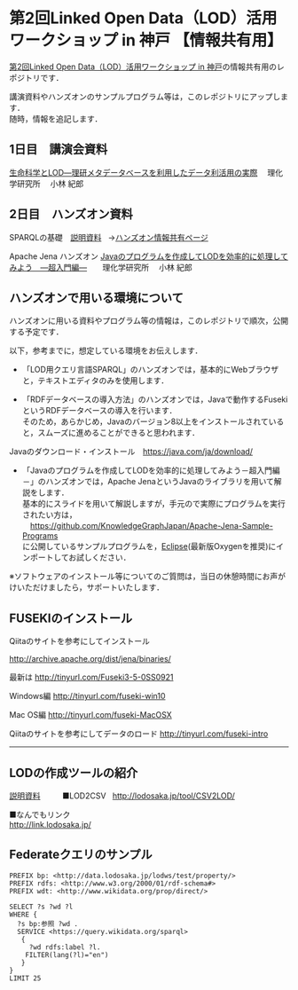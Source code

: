 # 第2回Linked Open Data（LOD）活用ワークショップ in 神戸 【情報共有用】
[第2回Linked Open Data（LOD）活用ワークショップ in 神戸](http://lod-ws2.peatix.com)の情報共有用のレポジトリです．

講演資料やハンズオンのサンプルプログラム等は，このレポジトリにアップします．  
随時，情報を追記します．


## 1日目　講演会資料

[生命科学とLOD―理研メタデータベースを利用したデータ利活用の実際](https://github.com/KnowledgeGraphJapan/LODws2nd/blob/master/RIKENMetaDatabase_2.pdf) 　理化学研究所 　小林 紀郎



## 2日目　ハンズオン資料

SPARQLの基礎　[説明資料](https://github.com/KnowledgeGraphJapan/LODws2nd/blob/master/LOD-WS-kobe-SPARQL-v1.pdf)  
→[ハンズオン情報共有ページ](https://github.com/KnowledgeGraphJapan/LODws2nd/wiki/%E3%83%8F%E3%83%B3%E3%82%BA%E3%82%AA%E3%83%B3%E3%82%BB%E3%83%83%E3%82%B7%E3%83%A7%E3%83%B3-LOD%E7%94%A8%E6%A4%9C%E7%B4%A2%E8%A8%80%E8%AA%9ESPARQL%E3%81%AE%E5%9F%BA%E7%A4%8E)


Apache Jena ハンズオン
[Javaのプログラムを作成してLODを効率的に処理してみよう　―超入門編―](https://github.com/KnowledgeGraphJapan/LODws2nd/blob/master/ApacheJena%E3%83%8F%E3%83%B3%E3%82%BA%E3%82%AA%E3%83%B3.pdf)　　理化学研究所 　小林 紀郎

## ハンズオンで用いる環境について
ハンズオンに用いる資料やプログラム等の情報は，このレポジトリで順次，公開する予定です．

以下，参考までに，想定している環境をお伝えします．

- 「LOD用クエリ言語SPARQL」のハンズオンでは，基本的にWebブラウザと，テキストエディタのみを使用します．

- 「RDFデータベースの導入方法」のハンズオンでは，Javaで動作するFusekiというRDFデータベースの導入を行います．  
そのため，あらかじめ，Javaのバージョン8以上をインストールされていると，スムーズに進めることができると思われます．

Javaのダウンロード・インストール　https://java.com/ja/download/


- 「Javaのプログラムを作成してLODを効率的に処理してみよう－超入門編－」のハンズオンでは，Apache JenaというJavaのライブラリを用いて解説をします．  
基本的にスライドを用いて解説しますが，手元ので実際にプログラムを実行されたい方は，  
　https://github.com/KnowledgeGraphJapan/Apache-Jena-Sample-Programs  
に公開しているサンプルプログラムを，[Eclipse](https://eclipse.org/)(最新版Oxygenを推奨)にインポートしてお試しください．
  
※ソフトウェアのインストール等についてのご質問は，当日の休憩時間にお声がけいただけましたら，サポートいたします．

## FUSEKIのインストール
Qiitaのサイトを参考にしてインストール

http://archive.apache.org/dist/jena/binaries/

最新は  http://tinyurl.com/Fuseki3-5-0SS0921

Windows編  http://tinyurl.com/fuseki-win10

Mac OS編  http://tinyurl.com/fuseki-MacOSX
  
Qiitaのサイトを参考にしてデータのロード  http://tinyurl.com/fuseki-intro

---
## LODの作成ツールの紹介
[説明資料](https://github.com/KnowledgeGraphJapan/LODws2nd/blob/master/LOD-WS-kobe-CSV2LOD.pdf)　　
  
■LOD2CSV  
http://lodosaka.jp/tool/CSV2LOD/
  
■なんでもリンク  
http://link.lodosaka.jp/

## Federateクエリのサンプル
```
PREFIX bp: <http://data.lodosaka.jp/lodws/test/property/> 
PREFIX rdfs: <http://www.w3.org/2000/01/rdf-schema#> 
PREFIX wdt: <http://www.wikidata.org/prop/direct/>

SELECT ?s ?wd ?l
WHERE {
  ?s bp:参照 ?wd .
  SERVICE <https://query.wikidata.org/sparql>
   { 
     ?wd rdfs:label ?l.
    FILTER(lang(?l)="en")
   }
}
LIMIT 25
```
